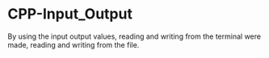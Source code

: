# CPP-Input_Output
By using the input output values, reading and writing from the terminal were made, reading and writing from the file.

